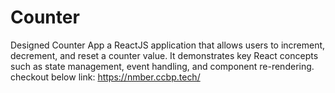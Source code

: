# Counter
Designed Counter App a ReactJS application that allows users to increment, decrement, and reset a counter value. It demonstrates key React concepts such as state management, event handling, and component re-rendering.
checkout below
link: https://nmber.ccbp.tech/
